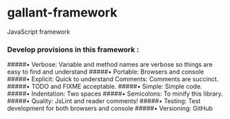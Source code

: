 # gallant-framework
JavaScript framework

### Develop provisions in this framework :
#####• Verbose: Variable and method names are verbose so things are easy to find and understand
#####• Portable: Browsers and console
#####• Explicit: Quick to understand Comments: Comments are succinct.
#####• TODO and FIXME acceptable.
#####• Simple: Simple code.
#####• Indentation: Two spaces
#####• Semicolons: To minify this library.
#####• Quality: JsLint and reader comments!
#####• Testing: Test development for both browsers and console
#####• Versioning: GitHub
